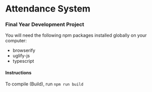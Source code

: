 # Attendance System 
### Final Year Development Project

You will need the following npm packages installed globally on your computer:
* browserify
* uglify-js
* typescript

#### Instructions

To compile (Build), run `npm run build`
